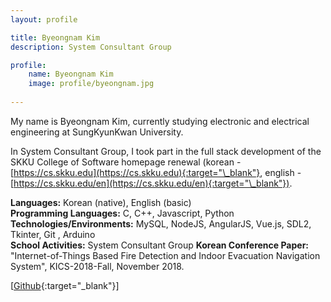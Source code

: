 ```yaml
---
layout: profile

title: Byeongnam Kim
description: System Consultant Group

profile:
    name: Byeongnam Kim
    image: profile/byeongnam.jpg
    
---
```


My name is Byeongnam Kim, currently studying electronic and electrical engineering at SungKyunKwan University.


In System Consultant Group, I took part in the  full stack development of the SKKU College of Software homepage renewal (korean - [https://cs.skku.edu](https://cs.skku.edu){:target="\_blank"}, english - [https://cs.skku.edu/en](https://cs.skku.edu/en){:target="\_blank"}).

<strong>Languages:</strong> Korean (native), English (basic)  
<strong>Programming Languages:</strong> C, C++, Javascript, Python  
<strong>Technologies/Environments:</strong> MySQL, NodeJS, AngularJS, Vue.js, SDL2, Tkinter, Git , Arduino  
<strong>School Activities:</strong> System Consultant Group
<strong>Korean Conference Paper:</strong> "Internet-of-Things Based Fire Detection and Indoor Evacuation Navigation System", KICS-2018-Fall, November 2018.  

<!-- See [[Resume](https://systemconsultantgroup.github.io/scg-folio/assets/img/resume/kimyunji.pdf){:target="\_blank"}], -->
[[Github](https://github.com/kbn2778){:target="\_blank"}]
